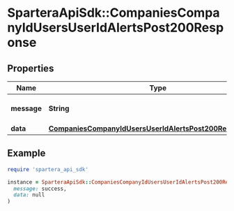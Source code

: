 # SparteraApiSdk::CompaniesCompanyIdUsersUserIdAlertsPost200Response

## Properties

| Name | Type | Description | Notes |
| ---- | ---- | ----------- | ----- |
| **message** | **String** | Response status message |  |
| **data** | [**CompaniesCompanyIdUsersUserIdAlertsPost200ResponseData**](CompaniesCompanyIdUsersUserIdAlertsPost200ResponseData.md) |  |  |

## Example

```ruby
require 'spartera_api_sdk'

instance = SparteraApiSdk::CompaniesCompanyIdUsersUserIdAlertsPost200Response.new(
  message: success,
  data: null
)
```

